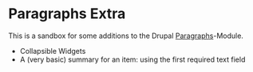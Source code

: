# Paragraphs Extra

This is a sandbox for some additions to the Drupal
[Paragraphs](http://drupal.org/project/paragraphs)-Module.

* Collapsible Widgets
* A (very basic) summary for an item: using the first required text field
